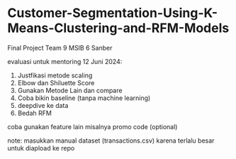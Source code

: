 # Customer-Segmentation-Using-K-Means-Clustering-and-RFM-Models
Final Project Team 9 MSIB 6 Sanber

evaluasi untuk mentoring 12 Juni 2024:
1. Justfikasi metode scaling
2. Elbow dan Shiluette Score
3. Gunakan Metode Lain dan compare
4. Coba bikin baseline (tanpa machine learning)
5. deepdive ke data
6. Bedah RFM

coba gunakan feature lain misalnya promo code  (optional)


note:
masukkan manual dataset (transactions.csv) karena terlalu besar untuk diapload ke repo 
